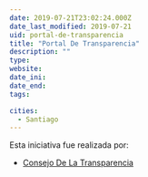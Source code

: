 ```yaml
---
date: 2019-07-21T23:02:24.000Z
date_last_modified: 2019-07-21
uid: portal-de-transparencia
title: "Portal De Transparencia"
description: ""
type: 
website: 
date_ini: 
date_end: 
tags:

cities: 
  - Santiago
---
```


Esta iniciativa fue realizada por:

- [Consejo De La Transparencia](/organizaciones/consejo-de-la-transparencia)
